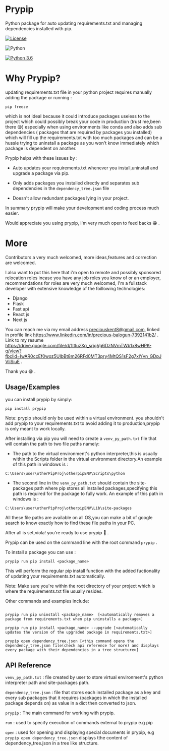 # Prypip

Python package for auto updating requirements.txt and managing dependencies installed with pip.

[![License](https://img.shields.io/badge/License-BSD_3--Clause-blue.svg)](https://opensource.org/licenses/BSD-3-Clause) 

![Python](https://img.shields.io/badge/python-3670A0?style=for-the-badge&logo=python&logoColor=ffdd54)

[![Python 3.6](https://img.shields.io/badge/python-3.8-blue.svg)](https://www.python.org/downloads/release/python-360/)

# Why Prypip?

updating requirements.txt file in your python project requires manually adding the package or running :

```
pip freeze

```
which is not ideal because it could introduce packages useless to the project which could possibly break your 
code in production (trust me,been there 😪) especially when using environments like conda and also adds sub dependencies ( packages that are required by packages you installed) which will fill up the requirements.txt with too much packages and can be a hussle trying to uninstall a package  as you won't know immediately which package is dependent on another.

Prypip helps with these issues by :

- Auto updates your requirements.txt whenever you install,uninstall and upgrade a package via pip.

- Only adds packages you installed directly and separates sub dependencies in the ``` dependency_tree.json ``` file

- Doesn't allow redundant packages lying in your project.

In summary prypip will make your development and coding process much easier.

Would appreciate you using prypip, i'm very much open to feed backs 😁 .

# More

Contributors a very much welcomed, more ideas,features and correction are welcomed.

I also want to put this here that i'm open to remote and possibly sponsored relocation roles incase you have any job roles you know of or an employer, recommendations for roles are very much welcomed, I'm a fullstack developer with extensive knowledge of the foillowing technologies:

- Django
- Flask
- Fast api
- React js
- Next js

You can reach me via my email address preciouskent8@gmail.com, linked in profile link https://www.linkedin.com/in/precious-balogun-7392141b2/ . Link to my resume https://drive.google.com/file/d/1ItIuzXq_srjgVg6DzNVmTWb1x8wHPK-q/view?fbclid=IwAR0ccEf0woz5UIbBt8m26RFd0MT3pry4MtQS1sF2g7xlYvn_GDpJVliSiuE .

Thank you 😁 .







## Usage/Examples

you can install prypip by simply:

```
pip install prypip
```

Note: prypip should only be used within a virtual environment.
you shouldn't add prypip to your requirements.txt to avoid adding 
it to production,prypip is only meant to work locally.

After installing via pip you will need to create a
```venv_py_path.txt``` file that will contain the path
to two file paths namely:

- The path to the virtual environment's python interpreter,this is usually within the Scripts folder in the virtual environment directory.An example of this path in windows is :

```
C:\Users\user\otherPipProj\otherpipENV\Scripts\python
```

- The second line in the ```venv_py_path.txt``` should contain the site-packages path where pip stores all installed packages,specifying this path is required for the package to fully work. An example of this path in windows is :

```
C:\Users\user\otherPipProj\otherpipENV\Lib\site-packages
```

All these file paths are available on all OS,you can make a bit of google search to know exactly how to find these file paths in your PC.

After all is set,viola! you're ready to use prypip 🥳 .

Prypip can be used on the command line with the root command ``` prypip ``` .

To install a package you can use :

```
prypip run pip install <package_name>
```

This will perform the regular pip install function with the added fuctionality of updating your requirements.txt automatically.

Note: Make sure you're within the root directory of your project which is where the requirements.txt file usually resides.

Other commands and examples include:

```

prypip run pip uninstall <package_name>  [<automatically removes a package from requirements.txt when pip uninstalls a package>]

prypip run pip install <package_name> --upgrade [<automatically updates the version of the upgraded package in requirements.txt>]

prypip open dependency_tree.json [<this command opens the dependency_tree.json file(check api reference for more) and displays every package with their dependencies in a tree structure>]

```

## API Reference

``` venv_py_path.txt ``` : file created by user to store virtual environment's python interpreter path and site-packages
path.

``` dependency_tree.json ``` : file that stores each installed package as a key and every sub packages that it requires
(packages in which the installed package depends on) as value in a dict then converted to json.

``` prypip ``` : The main command for working with prypip.

``` run ``` : used to specify execution of commands external to prypip e.g pip

``` open ``` : used for opening and displaying special documents in prypip, e.g ``` prypip open dependency_tree.json ```
displays tthe content of dependency_tree.json in a tree like structure.




